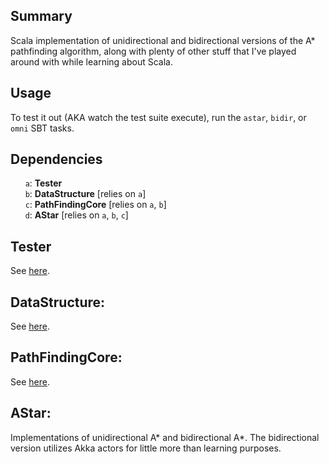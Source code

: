 ## Summary

Scala implementation of unidirectional and bidirectional versions of the A* pathfinding algorithm, along with plenty of other stuff that I've played around with while learning about Scala.

## Usage

To test it out (AKA watch the test suite execute), run the `astar`, `bidir`, or `omni` SBT tasks.

## Dependencies

&nbsp;&nbsp;&nbsp;&nbsp;&nbsp;&nbsp;`a`: **Tester**<br>
&nbsp;&nbsp;&nbsp;&nbsp;&nbsp;&nbsp;`b`: **DataStructure** [relies on `a`]<br>
&nbsp;&nbsp;&nbsp;&nbsp;&nbsp;&nbsp;`c`: **PathFindingCore** [relies on `a`, `b`]<br>
&nbsp;&nbsp;&nbsp;&nbsp;&nbsp;&nbsp;`d`: **AStar** [relies on `a`, `b`, `c`]

## Tester
See [here](https://github.com/TheBizzle/Tester).

## DataStructure:
See [here](https://github.com/TheBizzle/DataStructure).

## PathFindingCore:
See [here](https://github.com/TheBizzle/PathFindingCore).

## AStar:
Implementations of unidirectional A* and bidirectional A*.  The bidirectional version utilizes Akka actors for little more than learning purposes.
